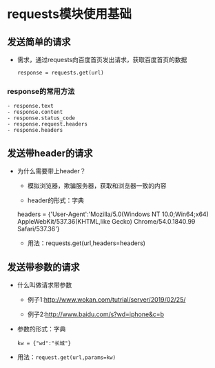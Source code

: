 # requests模块使用基础

## 发送简单的请求

- 需求，通过requests向百度首页发出请求，获取百度首页的数据

    `response = requests.get(url)`

### response的常用方法

    - response.text
    - response.content
    - response.status_code
    - response.request.headers
    - response.headers

## 发送带header的请求

- 为什么需要带上header？

  - 模拟浏览器，欺骗服务器，获取和浏览器一致的内容

  - header的形式：字典

  headers = {'User-Agent':'Mozilla/5.0(Windows NT 10.0;Win64;x64) AppleWebKit/537.36(KHTML,like Gecko) Chrome/54.0.1840.99 Safari/537.36'}

  - 用法：requests.get(url,headers=headers)

## 发送带参数的请求

- 什么叫做请求带参数

  - 例子1:<http://www.wokan.com/tutrial/server/2019/02/25/>
  
  - 例子2:<http://www.baidu.com/s?wd=iphone&c=b>

- 参数的形式：字典

    `kw = {"wd":"长城"}`

- 用法：`request.get(url,params=kw)`
